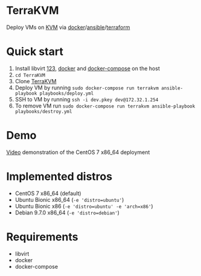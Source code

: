 # TerraKVM
Deploy VMs on [KVM](https://www.linux-kvm.org/page/Main_Page) via [docker](https://www.docker.com/)/[ansible](https://www.ansible.com/)/[terraform](https://www.terraform.io/)

# Quick start

1. Install libvirt [1](https://wiki.archlinux.org/index.php/libvirt)[2](https://help.ubuntu.com/community/KVM/Installation)[3](https://www.linuxtechi.com/install-kvm-hypervisor-on-centos-7-and-rhel-7/), [docker](https://docs.docker.com/install/) and [docker-compose](https://docs.docker.com/compose/install/) on the host
2. `cd TerraKVM`
3. Clone [TerraKVM](https://github.com/p0tr3c/TerraKVM)
4. Deploy VM by running `sudo docker-compose run terrakvm ansible-playbook playbooks/deploy.yml`
5. SSH to VM by running `ssh -i dev.pkey dev@172.32.1.254`
6. To remove VM run `sudo docker-compose run terrakvm ansible-playbook playbooks/destroy.yml`

# Demo

[Video](https://youtu.be/fOvAujaUREA) demonstration of the CentOS 7 x86_64 deployment

# Implemented distros

- CentOS 7 x86_64 (default)
- Ubuntu Bionic x86_64 (`-e 'distro=ubuntu'`)
- Ubuntu Bionic x86 (`-e 'distro=ubuntu' -e 'arch=x86'`)
- Debian 9.7.0  x86_64 (`-e 'distro=debian'`)

# Requirements

- libvirt
- docker
- docker-compose
